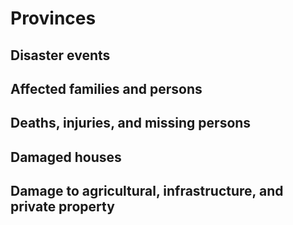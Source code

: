 # Provinces

## Disaster events


## Affected families and persons


## Deaths, injuries, and missing persons


## Damaged houses


## Damage to agricultural, infrastructure, and private property